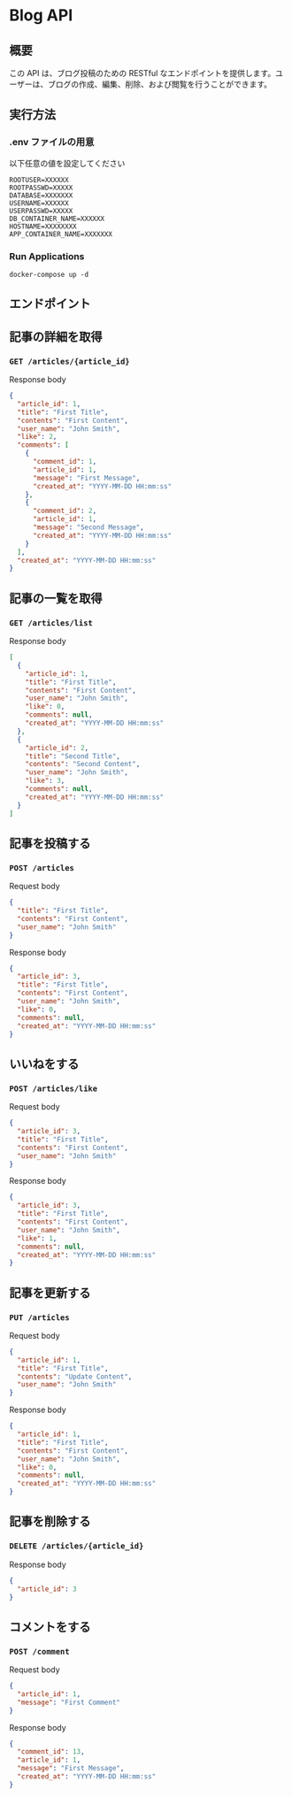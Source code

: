 # Blog API

## 概要

この API は、ブログ投稿のための RESTful なエンドポイントを提供します。ユーザーは、ブログの作成、編集、削除、および閲覧を行うことができます。

## 実行方法

### .env ファイルの用意

以下任意の値を設定してください

```
ROOTUSER=XXXXXX
ROOTPASSWD=XXXXX
DATABASE=XXXXXXX
USERNAME=XXXXXX
USERPASSWD=XXXXX
DB_CONTAINER_NAME=XXXXXX
HOSTNAME=XXXXXXXX
APP_CONTAINER_NAME=XXXXXXX
```

### Run Applications

```
docker-compose up -d
```

###

## エンドポイント

## 記事の詳細を取得

### **`GET /articles/{article_id}`**

Response body

```json
{
  "article_id": 1,
  "title": "First Title",
  "contents": "First Content",
  "user_name": "John Smith",
  "like": 2,
  "comments": [
    {
      "comment_id": 1,
      "article_id": 1,
      "message": "First Message",
      "created_at": "YYYY-MM-DD HH:mm:ss"
    },
    {
      "comment_id": 2,
      "article_id": 1,
      "message": "Second Message",
      "created_at": "YYYY-MM-DD HH:mm:ss"
    }
  ],
  "created_at": "YYYY-MM-DD HH:mm:ss"
}
```

## 記事の一覧を取得

### **`GET /articles/list`**

Response body

```json
[
  {
    "article_id": 1,
    "title": "First Title",
    "contents": "First Content",
    "user_name": "John Smith",
    "like": 0,
    "comments": null,
    "created_at": "YYYY-MM-DD HH:mm:ss"
  },
  {
    "article_id": 2,
    "title": "Second Title",
    "contents": "Second Content",
    "user_name": "John Smith",
    "like": 3,
    "comments": null,
    "created_at": "YYYY-MM-DD HH:mm:ss"
  }
]
```

## 記事を投稿する

### **`POST /articles`**

Request body

```json
{
  "title": "First Title",
  "contents": "First Content",
  "user_name": "John Smith"
}
```

Response body

```json
{
  "article_id": 3,
  "title": "First Title",
  "contents": "First Content",
  "user_name": "John Smith",
  "like": 0,
  "comments": null,
  "created_at": "YYYY-MM-DD HH:mm:ss"
}
```

## いいねをする

### **`POST /articles/like`**

Request body

```json
{
  "article_id": 3,
  "title": "First Title",
  "contents": "First Content",
  "user_name": "John Smith"
}
```

Response body

```json
{
  "article_id": 3,
  "title": "First Title",
  "contents": "First Content",
  "user_name": "John Smith",
  "like": 1,
  "comments": null,
  "created_at": "YYYY-MM-DD HH:mm:ss"
}
```

## 記事を更新する

### **`PUT /articles`**

Request body

```json
{
  "article_id": 1,
  "title": "First Title",
  "contents": "Update Content",
  "user_name": "John Smith"
}
```

Response body

```json
{
  "article_id": 1,
  "title": "First Title",
  "contents": "First Content",
  "user_name": "John Smith",
  "like": 0,
  "comments": null,
  "created_at": "YYYY-MM-DD HH:mm:ss"
}
```

## 記事を削除する

### **`DELETE /articles/{article_id}`**

Response body

```json
{
  "article_id": 3
}
```

## コメントをする

### **`POST /comment`**

Request body

```json
{
  "article_id": 1,
  "message": "First Comment"
}
```

Response body

```json
{
  "comment_id": 13,
  "article_id": 1,
  "message": "First Message",
  "created_at": "YYYY-MM-DD HH:mm:ss"
}
```
